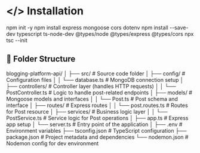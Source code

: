 # </> Installation

npm init -y
npm install express mongoose cors dotenv
npm install --save-dev typescript ts-node-dev @types/node @types/express @types/cors
npx tsc --init

## 📁 Folder Structure

blogging-platform-api/
│
├── src/ # Source code folder
│ ├── config/ # Configuration files
│ │ └── database.ts # MongoDB connection setup
│ ├── controllers/ # Controller layer (handles HTTP requests)
│ │ └── PostController.ts # Logic to handle post-related endpoints
│ ├── models/ # Mongoose models and interfaces
│ │ └── Post.ts # Post schema and interface
│ ├── routes/ # Express routes
│ │ └── post.routes.ts # Routes for Post resource
│ ├── services/ # Business logic layer
│ │ └── PostService.ts # Service logic for Post operations
│ ├── app.ts # Express app setup
│ └── server.ts # Entry point of the application
│
├── .env # Environment variables
├── tsconfig.json # TypeScript configuration
├── package.json # Project metadata and dependencies
└── nodemon.json # Nodemon config for dev environment

